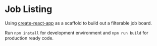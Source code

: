 # Job Listing

Using [create-react-app](https://create-react-app.dev/docs/getting-started) as a scaffold to build out a filterable job board.

Run `npm install` for development environment and `npm run build` for production ready code.
